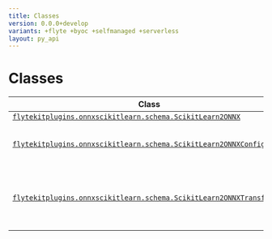 ```yaml
---
title: Classes
version: 0.0.0+develop
variants: +flyte +byoc +selfmanaged +serverless
layout: py_api
---
```


# Classes

| Class | Description |
|-|-|
| [`flytekitplugins.onnxscikitlearn.schema.ScikitLearn2ONNX`](../packages/flytekitplugins.onnxscikitlearn.schema#flytekitpluginsonnxscikitlearnschemascikitlearn2onnx) | |
| [`flytekitplugins.onnxscikitlearn.schema.ScikitLearn2ONNXConfig`](../packages/flytekitplugins.onnxscikitlearn.schema#flytekitpluginsonnxscikitlearnschemascikitlearn2onnxconfig) |ScikitLearn2ONNXConfig is the config used during the scikitlearn to ONNX conversion. |
| [`flytekitplugins.onnxscikitlearn.schema.ScikitLearn2ONNXTransformer`](../packages/flytekitplugins.onnxscikitlearn.schema#flytekitpluginsonnxscikitlearnschemascikitlearn2onnxtransformer) |Base transformer type that should be implemented for every python native type that can be handled by flytekit. |
